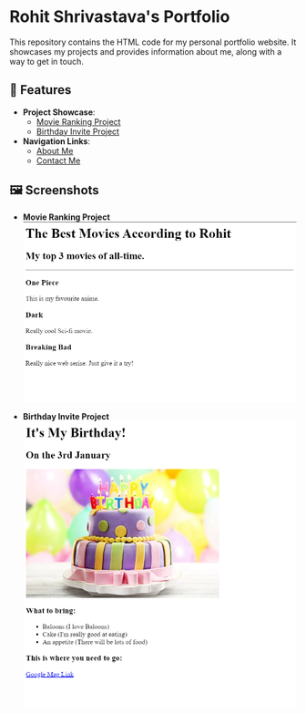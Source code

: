 # Rohit Shrivastava's Portfolio

This repository contains the HTML code for my personal portfolio website. It showcases my projects and provides information about me, along with a way to get in touch.

## 📂 Features
- **Project Showcase**: 
  - [Movie Ranking Project](public/Movie%20Ranking%20Project.html)
  - [Birthday Invite Project](public/Birthday%20Invite%20Project.html)
- **Navigation Links**:
  - [About Me](public/about.html)
  - [Contact Me](public/contact.html)

## 🖼️ Screenshots
- **Movie Ranking Project**  
  ![Movie Ranking Screenshot](assets/images/Movie%20Ranking%20SS.png)

- **Birthday Invite Project**  
  ![Birthday Invite Screenshot](assets/images/Birthday%20Invite%20SS.png)
